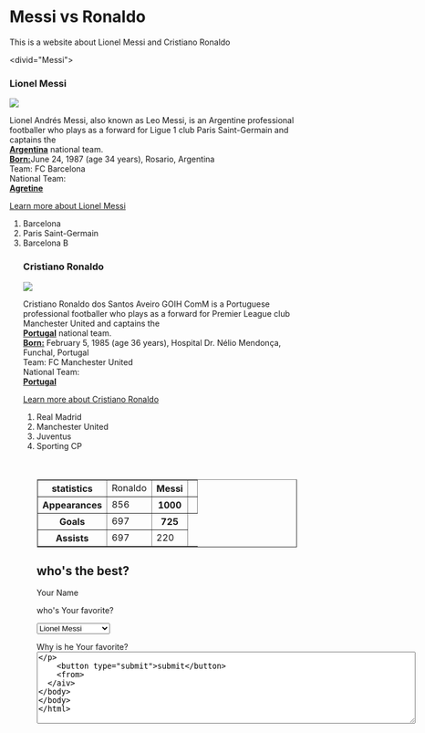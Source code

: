 <!DOCTYPE html>
<html>
<head>
  <title>Messi vs Ronaldo</title>

</style>

  <link rel="stylesheet" href="css/style.css" />
</head>
<body>
  <div id="heder">

   <h1>Messi vs Ronaldo </h1>
   <p>This is a website about Lionel Messi and Cristiano Ronaldo </p>

 <divid="Messi">
  <h3>Lionel Messi</h3>
  <img src="messi.jpg"
  <div"plays-info">
  <p></p>Lionel Andrés Messi, also known as Leo Messi, is an Argentine professional footballer who plays as a forward for Ligue 1 club Paris Saint-Germain and captains the <br><strong><u>Argentina</u></strong> national team.<br><strong><u>Born:</u></strong>June 24, 1987 (age 34 years), Rosario, Argentina<br>Team: FC  Barcelona
  <br>National  Team: <br><strong><u>Agretine</u></strong></p>
  <a target="_blank"href="https://en.wikipedia.org/wiki/Lionel_Messi">Learn more about Lionel Messi</a>

<ol>
<li>Barcelona</li>
<li>Paris Saint-Germain</li>
<li>Barcelona B</li>
<div>

<div id="Ronaldo">
  <h3>Cristiano Ronaldo</h3>
  <img src="ronaldo.jpg"
 <div class="plays-info">
   <p></p>Cristiano Ronaldo dos Santos Aveiro GOIH ComM is a Portuguese professional footballer who plays as a forward for Premier League club Manchester United and captains the <br><strong><u>Portugal</u></strong> national team.<br><strong><u>Born:</u></strong> February 5, 1985 (age 36 years), Hospital Dr. Nélio Mendonça, Funchal,   Portugal<br>Team: FC  Manchester United
   <br>National Team: <br><strong><u>Portugal</u></strong> </p>
   <a target="_blank"href="https://en.wikipedia.org/wiki/Cristiano_Ronaldo">Learn more about Cristiano Ronaldo </a>
<div>

<ol>
<li>Real Madrid</li>
<li>Manchester United</li>
<li>	Juventus</li>
<li>Sporting CP</li>
 <div>
<br><br>

<table border="1" width="100%">
  <tr>
  <th>statistics</th>
    <td>Ronaldo</th>
    <th>Messi<th>
  </tr>
  <tr>
      <th>Appearances</th>
      <td>856</th>
      <th>1000<th>
    </tr>
    <tr>
      <th>Goals</th>
      <td>697</th>
      <th>725</th>
    </tr>
    <tr>
      <th>Assists</td>
      <td>697</td>
      <td>220</td>
    <tr>
  </table>

<div id="voting-from">
  <h2>who's the best?</h2>

<from>
   <p>Your Name<br><imput type="text" name="name" /></p>
    <p>who's Your favorite?</p>
    <select name="my-favorite">
     <option value="messi">Lionel Messi</option>
     <option value="ronaldo">Cristiano Ronaldo</option>
  </select>
  <p>Why is he Your favorite?<br><textarea name="why-favorite" rows="8" cols="80"  textarea></p>
    <button type="submit">submit</button>
    <from>
  </aiv>
</body>
